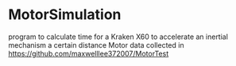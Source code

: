 # MotorSimulation
program to calculate time for a Kraken X60 to accelerate an inertial mechanism a certain distance 
Motor data collected in https://github.com/maxwelllee372007/MotorTest